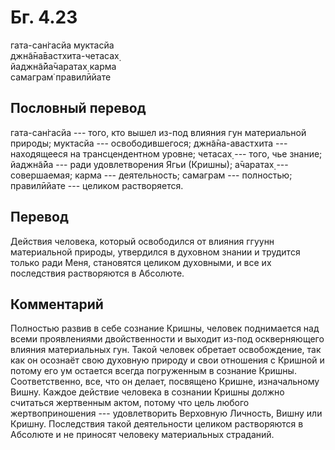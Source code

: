 # Бг. 4.23
гата-сан̇гасйа муктасйа<br/>
джн̃а̄на̄вастхита-четасах̣<br/>
йаджн̃а̄йа̄чаратах̣ карма<br/>
самаграм̇ правилӣйате
## Пословный перевод

гата-сан̇гасйа --- того, кто вышел из-под влияния гун материальной
природы; муктасйа --- освободившегося; джн̃а̄на-авастхита --- находящееся
на трансцендентном уровне; четасах̣ --- того, чье знание; йаджн̃а̄йа ---
ради удовлетворения Ягьи (Кришны); а̄чаратах̣ --- совершаемая; карма ---
деятельность; самаграм --- полностью; правилӣйате --- целиком
растворяется.

## Перевод

Действия человека, который освободился от влияния ггуунн материальной
природы, утвердился в духовном знании и трудится только ради Меня,
становятся целиком духовными, и все их последствия растворяются в
Абсолюте.

## Комментарий

Полностью развив в себе сознание Кришны, человек поднимается над всеми
проявлениями двойственности и выходит из-под оскверняющего влияния
материальных гун. Такой человек обретает освобождение, так как он
осознаёт свою духовную природу и свои отношения с Кришной и потому его
ум остается всегда погруженным в сознание Кришны. Соответственно, все,
что он делает, посвящено Кришне, изначальному Вишну. Каждое действие
человека в сознании Кришны должно считаться жертвенным актом, потому что
цель любого жертвоприношения --- удовлетворить Верховную Личность, Вишну
или Кришну. Последствия такой деятельности целиком растворяются в
Абсолюте и не приносят человеку материальных страданий.
